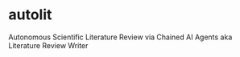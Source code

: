 # autolit
Autonomous Scientific Literature Review via Chained AI Agents aka Literature Review Writer
